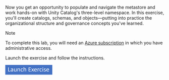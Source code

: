 ﻿Now you get an opportunity to populate and navigate the metastore and work hands-on with Unity Catalog's three-level namespace. In this exercise, you'll create catalogs, schemas, and objects—putting into practice the organizational structure and governance concepts you've learned.

> [!NOTE]
> To complete this lab, you will need an [Azure subscription](https://azure.microsoft.com/free?azure-portal=true) in which you have administrative access.

Launch the exercise and follow the instructions.

[![Button to launch exercise.](../media/launch-exercise.png)](https://go.microsoft.com/fwlink/?linkid=2338941&azure-portal=true)